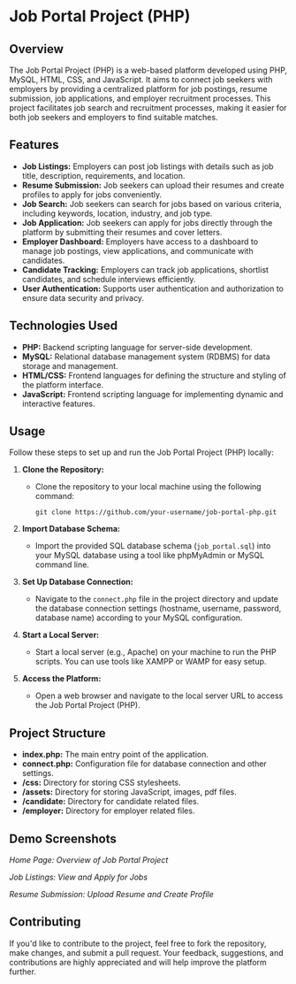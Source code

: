 
# Job Portal Project (PHP)

## Overview

The Job Portal Project (PHP) is a web-based platform developed using PHP, MySQL, HTML, CSS, and JavaScript. It aims to connect job seekers with employers by providing a centralized platform for job postings, resume submission, job applications, and employer recruitment processes. This project facilitates job search and recruitment processes, making it easier for both job seekers and employers to find suitable matches.

## Features

- **Job Listings:** Employers can post job listings with details such as job title, description, requirements, and location.
- **Resume Submission:** Job seekers can upload their resumes and create profiles to apply for jobs conveniently.
- **Job Search:** Job seekers can search for jobs based on various criteria, including keywords, location, industry, and job type.
- **Job Application:** Job seekers can apply for jobs directly through the platform by submitting their resumes and cover letters.
- **Employer Dashboard:** Employers have access to a dashboard to manage job postings, view applications, and communicate with candidates.
- **Candidate Tracking:** Employers can track job applications, shortlist candidates, and schedule interviews efficiently.
- **User Authentication:** Supports user authentication and authorization to ensure data security and privacy.

## Technologies Used

- **PHP:** Backend scripting language for server-side development.
- **MySQL:** Relational database management system (RDBMS) for data storage and management.
- **HTML/CSS:** Frontend languages for defining the structure and styling of the platform interface.
- **JavaScript:** Frontend scripting language for implementing dynamic and interactive features.

## Usage

Follow these steps to set up and run the Job Portal Project (PHP) locally:

1. **Clone the Repository:**
   - Clone the repository to your local machine using the following command:
     ```
     git clone https://github.com/your-username/job-portal-php.git
     ```

2. **Import Database Schema:**
   - Import the provided SQL database schema (`job_portal.sql`) into your MySQL database using a tool like phpMyAdmin or MySQL command line.

3. **Set Up Database Connection:**
   - Navigate to the `connect.php` file in the project directory and update the database connection settings (hostname, username, password, database name) according to your MySQL configuration.

4. **Start a Local Server:**
   - Start a local server (e.g., Apache) on your machine to run the PHP scripts. You can use tools like XAMPP or WAMP for easy setup.

5. **Access the Platform:**
   - Open a web browser and navigate to the local server URL to access the Job Portal Project (PHP).

## Project Structure

- **index.php:** The main entry point of the application.
- **connect.php:** Configuration file for database connection and other settings.
- **/css:** Directory for storing CSS stylesheets.
- **/assets:** Directory for storing JavaScript, images, pdf files.
- **/candidate:** Directory for candidate related files.
- **/employer:** Directory for employer related files.

## Demo Screenshots

<!-- ![Home Page](demo/home-page.png) -->
*Home Page: Overview of Job Portal Project*

<!-- ![Job Listings](demo/job-listings.png) -->
*Job Listings: View and Apply for Jobs*

<!-- ![Resume Submission](demo/resume-submission.png) -->
*Resume Submission: Upload Resume and Create Profile*

## Contributing

If you'd like to contribute to the project, feel free to fork the repository, make changes, and submit a pull request. Your feedback, suggestions, and contributions are highly appreciated and will help improve the platform further.
